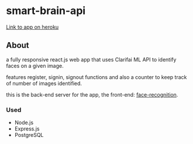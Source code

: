 # smart-brain-api

[Link to app on heroku](https://smart-brain-eugene3231.herokuapp.com/)

## About
a fully responsive react.js web app that uses Clarifai ML API to identify faces on a given image.

features register, signin, signout functions and also a counter to keep track of number of images identified.

this is the back-end server for the app, the front-end: [face-recognition](https://github.com/eugene3231/face-recognition).
### Used
* Node.js
* Express.js
* PostgreSQL
